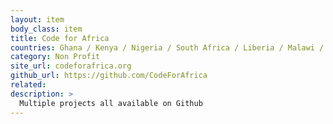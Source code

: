```yaml
---
layout: item
body_class: item
title: Code for Africa
countries: Ghana / Kenya / Nigeria / South Africa / Liberia / Malawi / Mozambique / Tanzania
category: Non Profit
site_url: codeforafrica.org
github_url: https://github.com/CodeForAfrica
related: 
description: >
  Multiple projects all available on Github
---
```

